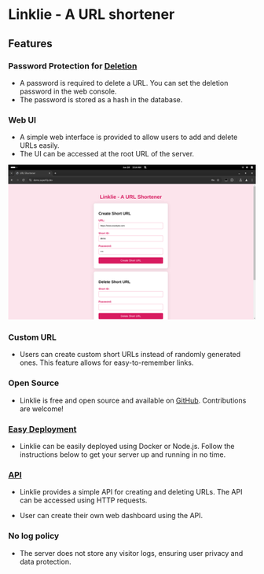 # Linklie - A URL shortener

## Features

### Password Protection for [Deletion](docs/DELETE-API.md)

- A password is required to delete a URL. You can set the deletion password in the web console.
- The password is stored as a hash in the database.

### Web UI

- A simple web interface is provided to allow users to add and delete URLs easily.
- The UI can be accessed at the root URL of the server.

![Web UI](docs/image.png)

### Custom URL

- Users can create custom short URLs instead of randomly generated ones. This feature allows for easy-to-remember links.

### Open Source

- Linklie is free and open source and available on [GitHub](https://github.com/kevinlee-06/linklie). Contributions are welcome!

### [Easy Deployment](docs/DEPLOY.md)

- Linklie can be easily deployed using Docker or Node.js. Follow the instructions below to get your server up and running in no time.

### [API](docs/API.md)

- Linklie provides a simple API for creating and deleting URLs. The API can be accessed using HTTP requests.

- User can create their own web dashboard using the API.

### No log policy

- The server does not store any visitor logs, ensuring user privacy and data protection.

